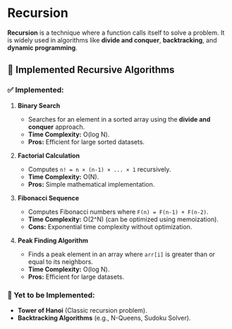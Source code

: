 # Recursion

**Recursion** is a technique where a function calls itself to solve a problem. It is widely used in algorithms like **divide and conquer**, **backtracking**, and **dynamic programming**.


## 🔄 Implemented Recursive Algorithms

### ✅ Implemented:
1. **Binary Search**
   - Searches for an element in a sorted array using the **divide and conquer** approach.
   - **Time Complexity:** O(log N).
   - **Pros:** Efficient for large sorted datasets.

2. **Factorial Calculation**
   - Computes `n! = n × (n-1) × ... × 1` recursively.
   - **Time Complexity:** O(N).
   - **Pros:** Simple mathematical implementation.

3. **Fibonacci Sequence**
   - Computes Fibonacci numbers where `F(n) = F(n-1) + F(n-2)`.
   - **Time Complexity:** O(2^N) (can be optimized using memoization).
   - **Cons:** Exponential time complexity without optimization.

4. **Peak Finding Algorithm**
   - Finds a peak element in an array where `arr[i]` is greater than or equal to its neighbors.
   - **Time Complexity:** O(log N).
   - **Pros:** Efficient for large datasets.

### 🚧 Yet to be Implemented:
- **Tower of Hanoi** (Classic recursion problem).
- **Backtracking Algorithms** (e.g., N-Queens, Sudoku Solver).

